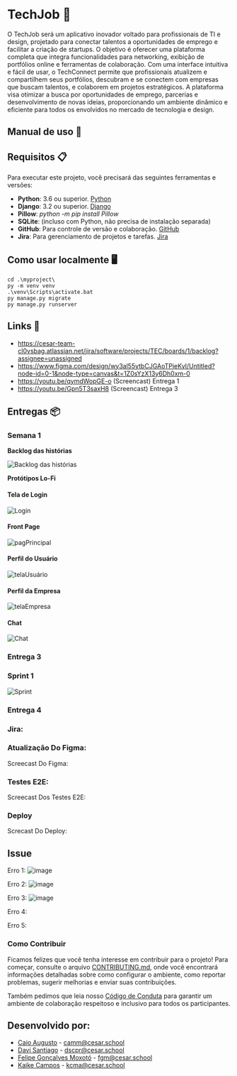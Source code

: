 # TechJob 🚀

O TechJob será um aplicativo inovador voltado para profissionais de TI e design, projetado para conectar talentos a oportunidades de emprego e facilitar a criação de startups. O objetivo é oferecer uma plataforma completa que integra funcionalidades para networking, exibição de portfólios online e ferramentas de colaboração. Com uma interface intuitiva e fácil de usar, o TechConnect permite que profissionais atualizem e compartilhem seus portfólios, descubram e se conectem com empresas que buscam talentos, e colaborem em projetos estratégicos. A plataforma visa otimizar a busca por oportunidades de emprego, parcerias e desenvolvimento de novas ideias, proporcionando um ambiente dinâmico e eficiente para todos os envolvidos no mercado de tecnologia e design.

## Manual de uso 📖

## Requisitos 📋

Para executar este projeto, você precisará das seguintes ferramentas e versões:

- **Python**: 3.6 ou superior. [Python](https://www.python.org/downloads/)
- **Django**: 3.2 ou superior. [Django](https://www.djangoproject.com/)
- **Pillow**: _python -m pip install Pillow_
- **SQLite**: (incluso com Python, não precisa de instalação separada)
- **GitHub**: Para controle de versão e colaboração. [GitHub](https://github.com/)
- **Jira**: Para gerenciamento de projetos e tarefas. [Jira](https://www.atlassian.com/software/jira)

## Como usar localmente 🖥
```
cd .\myproject\
py -m venv venv
.\venv\Scripts\activate.bat
py manage.py migrate
py manage.py runserver
```

## Links 🔗
- https://cesar-team-cl0vsbag.atlassian.net/jira/software/projects/TEC/boards/1/backlog?assignee=unassigned
- https://www.figma.com/design/wy3al55ytbCJGAoTPjeKyI/Untitled?node-id=0-1&node-type=canvas&t=1Z0sYzX13y6Dh0xm-0
- https://youtu.be/qymdWopGE-o (Screencast) Entrega 1
- https://youtu.be/Gpn5T3saxH8 (Screencast) Entrega 3

## Entregas 📦

### Semana 1

**Backlog das histórias**

![Backlog das histórias](img/historias.png)

**Protótipos Lo-Fi**

#### Tela de Login
![Login](img/login.png)

#### Front Page

![pagPrincipal](img/frontpage.png)

#### Perfil do Usuário

![telaUsuário](img/perfilusuario.png)

#### Perfil da Empresa

![telaEmpresa](img/perfilempresa.png)

#### Chat

![Chat](img/chat.png)


### Entrega 3

### Sprint 1

![Sprint](img/sprint.png)

### Entrega 4


### Jira:

### Atualização Do Figma:

Screecast Do Figma:

### Testes E2E:

Screecast Dos Testes E2E:

### Deploy

Screcast Do Deploy:
## Issue

Erro 1:
![image](https://github.com/user-attachments/assets/9196cff5-11e6-4a54-b92a-cc722c09a20b)

Erro 2:
![image](https://github.com/user-attachments/assets/c61fe7f7-1977-49a4-b41a-eb1793dd7259)

Erro 3:
![image](https://github.com/user-attachments/assets/6f77998b-a511-433e-b657-93eaee04433e)

Erro 4:


Erro 5:


### Como Contribuir

Ficamos felizes que você tenha interesse em contribuir para o projeto! Para começar, consulte o arquivo [CONTRIBUTING.md](CONTRIBUTING.md), onde você encontrará informações detalhadas sobre como configurar o ambiente, como reportar problemas, sugerir melhorias e enviar suas contribuições.

Também pedimos que leia nosso [Código de Conduta](https://github.com/kaik-e/TechJob/blob/main/CODE_OF_CONDUCT.md) para garantir um ambiente de colaboração respeitoso e inclusivo para todos os participantes.

## Desenvolvido por:

- [Caio Augusto](https://github.com/CaioAugustoMachadoDeMelo) - camm@cesar.school
- [Davi Santiago](https://github.com/Davicas01) - dscpr@cesar.school
- [Felipe Gonçalves Moxotó](https://github.com/Moxoto2k) - fgm@cesar.school
- [Kaike Campos](https://github.com/Kaik-e) - kcma@cesar.school 


